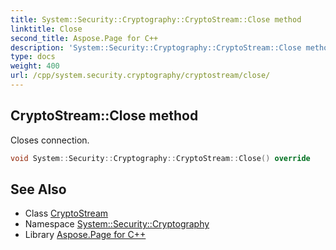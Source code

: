 ```yaml
---
title: System::Security::Cryptography::CryptoStream::Close method
linktitle: Close
second_title: Aspose.Page for C++
description: 'System::Security::Cryptography::CryptoStream::Close method. Closes connection in C++.'
type: docs
weight: 400
url: /cpp/system.security.cryptography/cryptostream/close/
---
```

## CryptoStream::Close method


Closes connection.

```cpp
void System::Security::Cryptography::CryptoStream::Close() override
```

## See Also

* Class [CryptoStream](../)
* Namespace [System::Security::Cryptography](../../)
* Library [Aspose.Page for C++](../../../)
